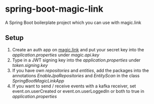 # spring-boot-magic-link
A Spring Boot boilerplate project which you can use with magic.link

## Setup

1. Create an auth app on [magic.link](https://magic.link) and put your secret key into the _application.properties_ under _magic.api.key_
2. Type in a JWT signing key into the _application.properties_ under _token.signing.key_
3. If you have own _repositories_ and _entities_, add the packages into the annotations _EnableJpaRepositories_ and _EntityScan_ in the class _SpringBootMagicLinkApp_
4. If you want to send / receive events with a kafka receiver, set event.on.userCreated or event.on.userLoggedIn or both to true in _application.properties_
